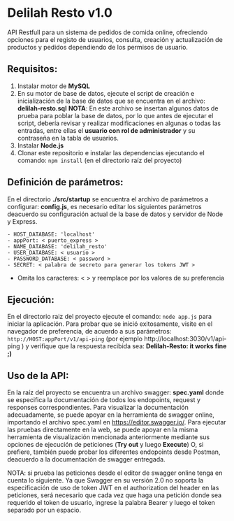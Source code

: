 # Delilah Resto v1.0
API Restfull para un sistema de pedidos de comida online, ofreciendo opciones para el registo de usuarios, consulta, creación y actualización de productos y pedidos dependiendo de los permisos de usuario.

## Requisitos:
1. Instalar motor de **MySQL**
2. En su motor de base de datos, ejecute el script de creación e inicialización de la base de datos que se encuentra en el archivo: **delilah-resto.sql**
		**NOTA**: En este archivo se insertan algunos datos de prueba para poblar la base de 		  datos, por lo que antes de ejecutar el script, debería revisar y realizar modificaciones en algunas o todas las entradas, entre ellas el **usuario con rol de administrador** y su contraseña en la tabla de usuarios.
3. Instalar **Node.js**
4. Clonar este repositorio e instalar las dependencias ejecutando el comando: 
		```npm install``` (en el directorio raíz del proyecto)
## Definición de parámetros:
En el directorio **./src/startup** se encuentra el archivo de parámetros a configurar: **config.js**, es necesario editar los siguientes parámetros deacuerdo su configuración actual de la base de datos y servidor de Node y Express.
```
- HOST_DATABASE: 'localhost'
- appPort: < puerto_express >
- NAME_DATABASE: 'delilah_resto'
- USER_DATABASE: < usuario >
- PASSWORD_DATABASE: < password >
- SECRET: < palabra de secreto para generar los tokens JWT >
```

* Omita los caracteres: < > y reemplace por los valores de su preferencia

## Ejecución:

En el directorio raiz del proyecto ejecute el comando: 
```node app.js``` para iniciar la aplicación.
Para probar que se inició exitosamente, visite en el navegador de preferencia, de acuerdo a sus parámetros: ```http://HOST:appPort/v1/api-ping``` (por ejemplo http://localhost:3030/v1/api-ping ) y verifique que la respuesta recibida sea: **Delilah-Resto: it works fine ;)**

## Uso de la API:

En la raíz del proyecto se encuentra un archivo swagger:  **spec.yaml** donde se especifica la documentación de todos los endopoints, request y responses correspondientes.
Para visualizar la documentación adecuadamente, se puede apoyar en la herramienta de swagger online, importando el archivo spec.yaml en https://editor.swagger.io/.
Para ejecutar las pruebas directamente en la web, se puede apoyar en la misma herramienta de visualización mencionada anteriormente mediante sus opciones de ejecución de peticiones (**Try out** y luego **Execute**)
O, si prefiere, también puede probar los diferentes endopoints desde Postman, deacuerdo a la documentación de swagger entregada.

NOTA: si prueba las peticiones desde el editor de swagger online tenga en cuenta lo siguiente.
Ya que Swagger en su versión 2.0 no soporta la especificación de uso de token JWT en el authorization del header en las peticiones, será necesario que cada vez que haga una petición donde sea requerido el token de usuario, ingrese la palabra Bearer y luego el token separado por un espacio.
